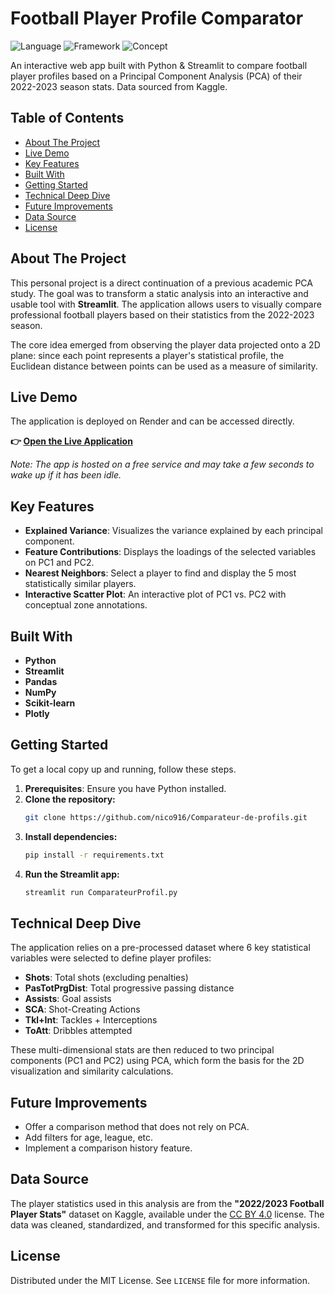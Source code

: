 # Football Player Profile Comparator

![Language](https://img.shields.io/badge/language-Python-3776AB?style=flat-square)
![Framework](https://img.shields.io/badge/framework-Streamlit-FF4B4B?style=flat-square)
![Concept](https://img.shields.io/badge/concept-PCA%20%7C%20Data--Viz-blueviolet?style=flat-square)

An interactive web app built with Python & Streamlit to compare football player profiles based on a Principal Component Analysis (PCA) of their 2022-2023 season stats. Data sourced from Kaggle.

## Table of Contents

- [About The Project](#about-the-project)
- [Live Demo](#live-demo)
- [Key Features](#key-features)
- [Built With](#built-with)
- [Getting Started](#getting-started)
- [Technical Deep Dive](#technical-deep-dive)
- [Future Improvements](#future-improvements)
- [Data Source](#data-source)
- [License](#license)

## About The Project

This personal project is a direct continuation of a previous academic PCA study. The goal was to transform a static analysis into an interactive and usable tool with **Streamlit**. The application allows users to visually compare professional football players based on their statistics from the 2022-2023 season.

The core idea emerged from observing the player data projected onto a 2D plane: since each point represents a player's statistical profile, the Euclidean distance between points can be used as a measure of similarity.

## Live Demo

The application is deployed on Render and can be accessed directly.

**👉 [Open the Live Application](https://comparateur-de-profils.onrender.com)**

*Note: The app is hosted on a free service and may take a few seconds to wake up if it has been idle.*

## Key Features

-   **Explained Variance**: Visualizes the variance explained by each principal component.
-   **Feature Contributions**: Displays the loadings of the selected variables on PC1 and PC2.
-   **Nearest Neighbors**: Select a player to find and display the 5 most statistically similar players.
-   **Interactive Scatter Plot**: An interactive plot of PC1 vs. PC2 with conceptual zone annotations.

## Built With

-   **Python**
-   **Streamlit**
-   **Pandas**
-   **NumPy**
-   **Scikit-learn**
-   **Plotly**

## Getting Started

To get a local copy up and running, follow these steps.

1.  **Prerequisites**: Ensure you have Python installed.
2.  **Clone the repository:**
    ```sh
    git clone https://github.com/nico916/Comparateur-de-profils.git
    ```
3.  **Install dependencies:**
    ```sh
    pip install -r requirements.txt
    ```
4.  **Run the Streamlit app:**
    ```sh
    streamlit run ComparateurProfil.py
    ```

## Technical Deep Dive

The application relies on a pre-processed dataset where 6 key statistical variables were selected to define player profiles:
-   **Shots**: Total shots (excluding penalties)
-   **PasTotPrgDist**: Total progressive passing distance
-   **Assists**: Goal assists
-   **SCA**: Shot-Creating Actions
-   **Tkl+Int**: Tackles + Interceptions
-   **ToAtt**: Dribbles attempted

These multi-dimensional stats are then reduced to two principal components (PC1 and PC2) using PCA, which form the basis for the 2D visualization and similarity calculations.

## Future Improvements

-   Offer a comparison method that does not rely on PCA.
-   Add filters for age, league, etc.
-   Implement a comparison history feature.

## Data Source

The player statistics used in this analysis are from the **"2022/2023 Football Player Stats"** dataset on Kaggle, available under the [CC BY 4.0](https://creativecommons.org/licenses/by/4.0/) license. The data was cleaned, standardized, and transformed for this specific analysis.

## License

Distributed under the MIT License. See `LICENSE` file for more information.
